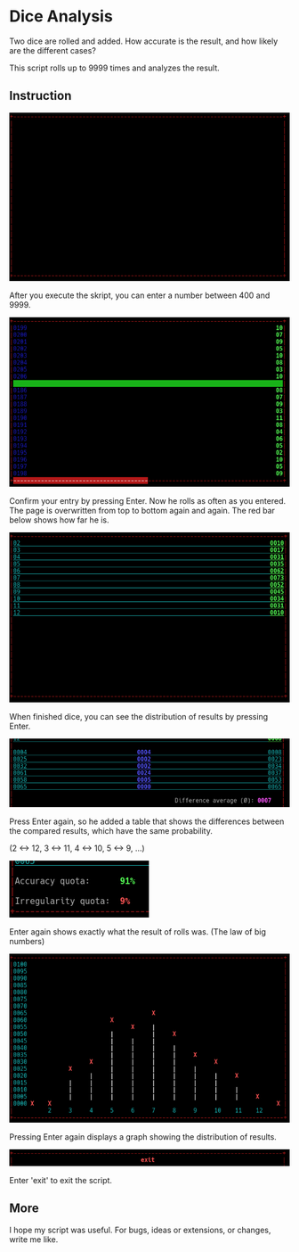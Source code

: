 # Dice Analysis
Two dice are rolled and added. How accurate is the result, and how likely are the different cases?

This script rolls up to 9999 times and analyzes the result.


## Instruction
![](https://raw.githubusercontent.com/jcobs-engine/dice_analysis/master/instruction_1.png)

After you execute the skript, you can enter a number between 400 and 9999.

![](https://raw.githubusercontent.com/jcobs-engine/dice_analysis/master/instruction_2.png)

Confirm your entry by pressing Enter. Now he rolls as often as you entered. The page is overwritten from top to bottom again and again. The red bar below shows how far he is.

![](https://raw.githubusercontent.com/jcobs-engine/dice_analysis/master/instruction_3.png)

When finished dice, you can see the distribution of results by pressing Enter.

![](https://raw.githubusercontent.com/jcobs-engine/dice_analysis/master/instruction_4.png)

Press Enter again, so he added a table that shows the differences between the compared results, which have the same probability.

(2 <-> 12, 3 <-> 11, 4 <-> 10, 5 <-> 9, ...)

![](https://raw.githubusercontent.com/jcobs-engine/dice_analysis/master/instruction_5.png)

Enter again shows exactly what the result of rolls was. (The law of big numbers)

![](https://raw.githubusercontent.com/jcobs-engine/dice_analysis/master/instruction_6.png)

Pressing Enter again displays a graph showing the distribution of results.

![](https://raw.githubusercontent.com/jcobs-engine/dice_analysis/master/instruction_7.png)

Enter 'exit' to exit the script.

## More
I hope my script was useful. For bugs, ideas or extensions, or changes, write me like.
